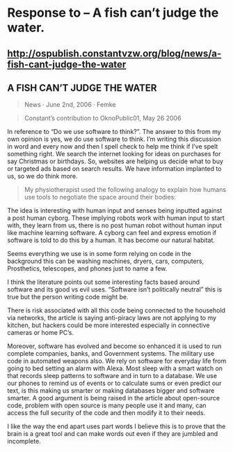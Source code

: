 # Response to – A fish can’t judge the water.

## http://ospublish.constantvzw.org/blog/news/a-fish-cant-judge-the-water

## A FISH CAN’T JUDGE THE WATER

> News · June 2nd, 2006 · Femke

> Constant’s contribution to OknoPublic01, May 26 2006

In reference to “Do we use software to think?”.   The answer to this from my own opinion is yes, we do use software to think.    I’m writing this discussion in word and every now and then I spell check to help me think if I’ve spelt something right.
We search the internet looking for ideas on purchases for say Christmas or birthdays.   So, websites are helping us decide what to buy or targeted ads based on search results. We have information implanted to us, so we do think more.

> My physiotherapist used the following analogy to explain how humans use tools to negotiate the space around their bodies:

The idea is interesting with human input and senses being inputted against a post human cyborg.
These implying robots work with human input to start with, they learn from us, there is no post human robot without human input like machine learning software.   A cyborg can feel and express emotion if software is told to do this by a human.
It has become our natural habitat.

Seems everything we use is in some form relying on code in the background this can be washing machines, dryers, cars, computers, Prosthetics, telescopes, and phones just to name a few.

I think the literature points out some interesting facts based around software and its good vs evil uses. “Software isn’t politically neutral” this is true but the person writing code might be.

There is risk associated with all this code being connected to the household via networks, the article is saying anti-piracy laws are not applying to my kitchen, but hackers could be more interested especially in connective cameras or home PC’s.

Moreover, software has evolved and become so enhanced it is used to run complete companies, banks, and Government systems. The military use code in automated weapons also. We rely on software for everyday life from going to bed setting an alarm with Alexa. 
Most sleep with a smart watch on that records sleep patterns to software and in turn to a database.    We use our phones to remind us of events or to calculate sums or even predict our text, is this making us smarter or making databases bigger and software smarter.
A good argument is being raised in the article about open-source code, problem with open source is many people use it and many,  can access the full security of the code and then modify it to their needs.

I like the way the end apart uses part words I believe this is to prove that the brain is a great tool and can make words out even if they are jumbled and incomplete. 

	
